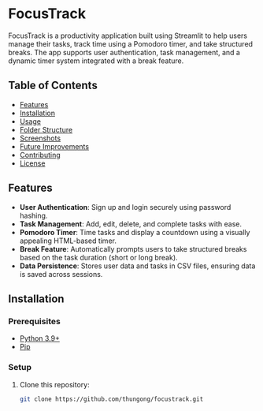 # FocusTrack

FocusTrack is a productivity application built using Streamlit to help users manage their tasks, track time using a Pomodoro timer, and take structured breaks. The app supports user authentication, task management, and a dynamic timer system integrated with a break feature.

## Table of Contents

- [Features](#features)
- [Installation](#installation)
- [Usage](#usage)
- [Folder Structure](#folder-structure)
- [Screenshots](#screenshots)
- [Future Improvements](#future-improvements)
- [Contributing](#contributing)
- [License](#license)

## Features

- **User Authentication**: Sign up and login securely using password hashing.
- **Task Management**: Add, edit, delete, and complete tasks with ease.
- **Pomodoro Timer**: Time tasks and display a countdown using a visually appealing HTML-based timer.
- **Break Feature**: Automatically prompts users to take structured breaks based on the task duration (short or long break).
- **Data Persistence**: Stores user data and tasks in CSV files, ensuring data is saved across sessions.

## Installation

### Prerequisites

- [Python 3.9+](https://www.python.org/downloads/)
- [Pip](https://pip.pypa.io/en/stable/installation/)

### Setup

1. Clone this repository:

   ```bash
   git clone https://github.com/thungong/focustrack.git
